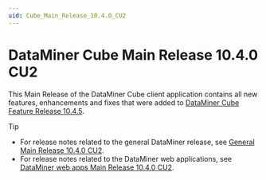 ```yaml
---
uid: Cube_Main_Release_10.4.0_CU2
---
```


# DataMiner Cube Main Release 10.4.0 CU2

This Main Release of the DataMiner Cube client application contains all new features, enhancements and fixes that were added to [DataMiner Cube Feature Release 10.4.5](xref:Cube_Feature_Release_10.4.5).

> [!TIP]
>
> - For release notes related to the general DataMiner release, see [General Main Release 10.4.0 CU2](xref:General_Main_Release_10.4.0_CU2).
> - For release notes related to the DataMiner web applications, see [DataMiner web apps Main Release 10.4.0 CU2](xref:Web_apps_Main_Release_10.4.0_CU2).
